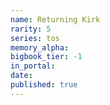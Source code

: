 ```yaml
---
name: Returning Kirk
rarity: 5
series: tos
memory_alpha:
bigbook_tier: -1
in_portal:
date:
published: true
---
```



